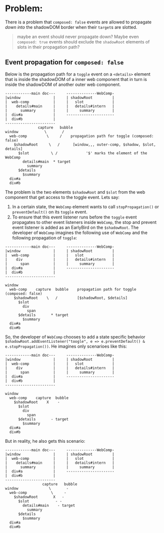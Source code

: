 # Problem: 

There is a problem that `composed: false` events are allowed to propagate *down into* the shadowDOM border when their `target`s are slotted. 

> maybe an event should never propagate down? Maybe even `composed: true` events should exclude the `shadowRoot` elements of slots in their propagation path?

## Event propagation for `composed: false` 

Below is the propagation path for a `toggle` event on a `<details>` element that is inside the shadowDOM of a inner web component that in turn is inside the shadowDOM of another outer web component.

```
------------main doc---     --------------WebComp-
|window               |     | shadowRoot         |
|  web-comp           |     |   slot             |
|    details#main     |     |   details#intern   |
|      summary        |     |     summary        |        
|  div#a              |     ----------------------
|  div#b              |  
-----------------------                     
               capture   bubble
window            \       /   
  web-comp         \     /    propagation path for toggle (composed: false) 
    $shadowRoot     \   /      [window,,, outer-comp, $shadow, $slot, details]
      $slot          \ /             '$' marks the element of the WebComp 
        details#main  * target
          summary     
      $details
        $summary
  div#a
  div#b                 
```

The problem is the two elements `$shadowRoot` and `$slot` from the web component that get access to the toggle event. Lets say:
1. In a certain state, the `WebComp` element wants to call `stopPropagation()` or `preventDefault()` on its `toggle` event.
2. To ensure that this event listener runs before the `toggle` event propagates to other event listeners inside `WebComp`, the stop and prevent event listener is added as an EarlyBird on the `$shadowRoot`. The developer of `WebComp` imagines the following use of `WebComp` and the following propagation of `toggle`:

```
------------main doc---     --------------WebComp-
|window               |     | shadowRoot         |
|  web-comp           |     |   slot             |
|    div              |     |   details#intern   |
|      span           |     |     summary        |        
|  div#a              |     ----------------------
|  div#b              |  
-----------------------                     
              
window              
  web-comp    capture  bubble    propagation path for toggle (composed: false) 
    $shadowRoot    \   /         [$shadowRoot, $details]
      $slot                       
        div      
          span     
      $details       * target
        $summary
  div#a
  div#b                 
```

So, the developer of `WebComp` chooses to add a state specific behavior `$shadowRoot.addEventListener("toogle", e => e.preventDefault() & e.stopPropagation())`. He imagines only scenarioes like this:

```
------------main doc---     --------------WebComp-
|window               |     | shadowRoot         |
|  web-comp           |     |   slot             |
|    div              |     |   details#intern   |
|      span           |     |     summary        |        
|  div#a              |     ----------------------
|  div#b              |  
-----------------------                     
              
window              
  web-comp    capture  bubble     
    $shadowRoot    X    -         
      $slot                       
        div      
          span     
      $details       - target
        $summary
  div#a
  div#b                 
```

But in reality, he also gets this scenario:
 
```
------------main doc---     --------------WebComp-
|window               |     | shadowRoot         |
|  web-comp           |     |   slot             |
|    details#main     |     |   details#intern   |
|      summary        |     |     summary        |        
|  div#a              |     ----------------------
|  div#b              |  
-----------------------                     
                 capture   bubble
window              \       -   
  web-comp           \     -   
    $shadowRoot       X   -   
      $slot            - -     
        details#main    - target
          summary     
      $details
        $summary
  div#a
  div#b                 
```
